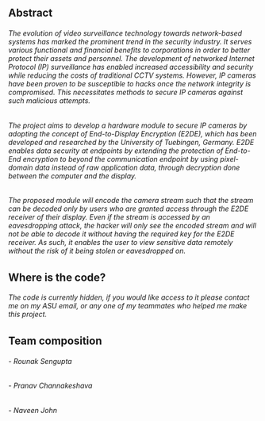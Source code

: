 ## Abstract 
###### The evolution of video surveillance technology towards network-based systems has marked the prominent trend in the security industry. It serves various functional and financial benefits to corporations in order to better protect their assets and personnel. The development of networked Internet Protocol (IP) surveillance has enabled increased accessibility and security while reducing the costs of traditional CCTV systems. However, IP cameras have been proven to be susceptible to hacks once the network integrity is compromised. This necessitates methods to secure IP cameras against such malicious attempts.

###### The project aims to develop a hardware module to secure IP cameras by adopting the concept of End-to-Display Encryption (E2DE), which has been developed and researched by the University of Tuebingen, Germany. E2DE enables data security at endpoints by extending the protection of End-to-End encryption to beyond the communication endpoint by using pixel-domain data instead of raw application data, through decryption done between the computer and the display.

###### The proposed module will encode the camera stream such that the stream can be decoded only by users who are granted access through the E2DE receiver of their display. Even if the stream is accessed by an eavesdropping attack, the hacker will only see the encoded stream and will not be able to decode it without having the required key for the E2DE receiver. As such, it enables the user to view sensitive data remotely without the risk of it being stolen or eavesdropped on.
 

## Where is the code?
###### The code is currently hidden, if you would like access to it please contact me on my ASU email, or any one of my teammates who helped me make this project. 

## Team composition 

###### - Rounak Sengupta
###### - Pranav Channakeshava
###### - Naveen John
